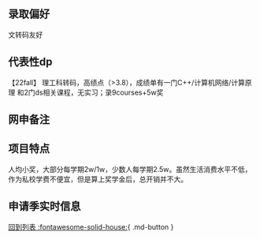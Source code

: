 ## 录取偏好
文转码友好

## 代表性dp
【22fall】 理工科转码，高绩点（>3.8），成绩单有一门C++/计算机网络/计算原理 和2门ds相关课程，无实习；录9courses+5w奖

## 网申备注

## 项目特点
人均小奖，大部分每学期2w/1w，少数人每学期2.5w。虽然生活消费水平不低，作为私校学费不便宜，但是算上奖学金后，总开销并不大。

## 申请季实时信息

[回到列表 :fontawesome-solid-house:](选校梯度.md){ .md-button }
